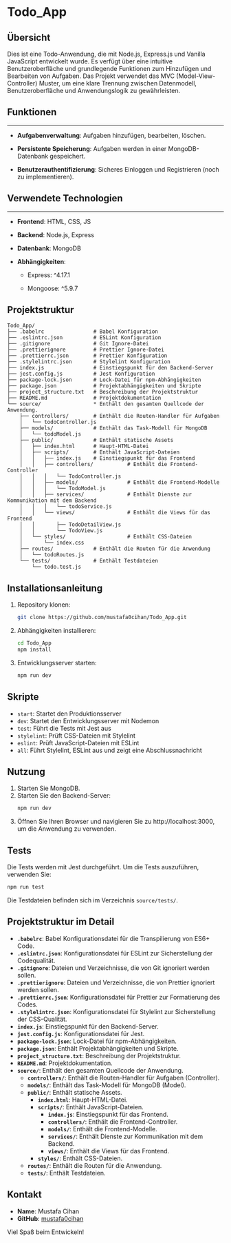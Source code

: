 
# Todo_App

## Übersicht

Dies ist eine Todo-Anwendung, die mit Node.js, Express.js und Vanilla JavaScript entwickelt wurde. Es verfügt über eine intuitive Benutzeroberfläche und grundlegende Funktionen zum Hinzufügen und Bearbeiten von Aufgaben. Das Projekt verwendet das MVC (Model-View-Controller) Muster, um eine klare Trennung zwischen Datenmodell, Benutzeroberfläche und Anwendungslogik zu gewährleisten.

## Funktionen
----------

*   **Aufgabenverwaltung**: Aufgaben hinzufügen, bearbeiten, löschen.
    
*   **Persistente Speicherung**: Aufgaben werden in einer MongoDB-Datenbank gespeichert.
    
*   **Benutzerauthentifizierung**: Sicheres Einloggen und Registrieren (noch zu implementieren).

## Verwendete Technologien
-----------------------
*   **Frontend**: HTML, CSS, JS

*   **Backend**: Node.js, Express
    
*   **Datenbank**: MongoDB
    
*   **Abhängigkeiten**:
    
    *   Express: ^4.17.1
        
    *   Mongoose: ^5.9.7


## Projektstruktur

```
Todo_App/
├── .babelrc                # Babel Konfiguration
├── .eslintrc.json          # ESLint Konfiguration
├── .gitignore              # Git Ignore-Datei
├── .prettierignore         # Prettier Ignore-Datei
├── .prettierrc.json        # Prettier Konfiguration
├── .stylelintrc.json       # Stylelint Konfiguration
├── index.js                # Einstiegspunkt für den Backend-Server
├── jest.config.js          # Jest Konfiguration
├── package-lock.json       # Lock-Datei für npm-Abhängigkeiten
├── package.json            # Projektabhängigkeiten und Skripte
├── project_structure.txt   # Beschreibung der Projektstruktur
├── README.md               # Projektdokumentation
└── source/                 * Enthält den gesamten Quellcode der Anwendung.
    ├── controllers/        # Enthält die Routen-Handler für Aufgaben
    │   └── todoController.js
    ├── models/             # Enthält das Task-Modell für MongoDB
    │   └── todoModel.js    
    ├── public/             # Enthält statische Assets
    │   ├── index.html      # Haupt-HTML-Datei
    │   ├── scripts/        # Enthält JavaScript-Dateien
    │   │   ├── index.js    # Einstiegspunkt für das Frontend
    │   │   ├── controllers/           # Enthält die Frontend-Controller
    │   │   │   └── TodoController.js  
    │   │   ├── models/                # Enthält die Frontend-Modelle
    │   │   │   └── TodoModel.js       
    │   │   ├── services/              # Enthält Dienste zur Kommunikation mit dem Backend
    │   │   │   └── todoService.js     
    │   │   └── views/                 # Enthält die Views für das Frontend
    │   │       ├── TodoDetailView.js  
    │   │       └── TodoView.js        
    │   └── styles/                    # Enthält CSS-Dateien
    │       └── index.css              
    ├── routes/             # Enthält die Routen für die Anwendung  
    │   └── todoRoutes.js   
    └── tests/              # Enthält Testdateien
        └── todo.test.js    
```
## Installationsanleitung

1. Repository klonen:
    ```bash
    git clone https://github.com/mustafa0cihan/Todo_App.git
    ```

2. Abhängigkeiten installieren:
    ```bash
    cd Todo_App
    npm install
    ```

3. Entwicklungsserver starten:
    ```bash
    npm run dev
    ```

## Skripte

- `start`: Startet den Produktionsserver
- `dev`: Startet den Entwicklungsserver mit Nodemon
- `test`: Führt die Tests mit Jest aus
- `stylelint`: Prüft CSS-Dateien mit Stylelint
- `eslint`: Prüft JavaScript-Dateien mit ESLint
- `all`: Führt Stylelint, ESLint aus und zeigt eine Abschlussnachricht

## Nutzung

1.  Starten Sie MongoDB.
2.  Starten Sie den Backend-Server:
    ```bash
    npm run dev
    ```
3.  Öffnen Sie Ihren Browser und navigieren Sie zu http://localhost:3000, um die Anwendung zu verwenden.

## Tests

Die Tests werden mit Jest durchgeführt. Um die Tests auszuführen, verwenden Sie:

```bash
npm run test
```

Die Testdateien befinden sich im Verzeichnis `source/tests/`.

## Projektstruktur im Detail

- **`.babelrc`**: Babel Konfigurationsdatei für die Transpilierung von ES6+ Code.
- **`.eslintrc.json`**: Konfigurationsdatei für ESLint zur Sicherstellung der Codequalität.
- **`.gitignore`**: Dateien und Verzeichnisse, die von Git ignoriert werden sollen.
- **`.prettierignore`**: Dateien und Verzeichnisse, die von Prettier ignoriert werden sollen.
- **`.prettierrc.json`**: Konfigurationsdatei für Prettier zur Formatierung des Codes.
- **`.stylelintrc.json`**: Konfigurationsdatei für Stylelint zur Sicherstellung der CSS-Qualität.
- **`index.js`**: Einstiegspunkt für den Backend-Server.
- **`jest.config.js`**: Konfigurationsdatei für Jest.
- **`package-lock.json`**: Lock-Datei für npm-Abhängigkeiten.
- **`package.json`**: Enthält Projektabhängigkeiten und Skripte.
- **`project_structure.txt`**: Beschreibung der Projektstruktur.
- **`README.md`**: Projektdokumentation.
- **`source/`**: Enthält den gesamten Quellcode der Anwendung.
    - **`controllers/`**: Enthält die Routen-Handler für Aufgaben (Controller).
    - **`models/`**: Enthält das Task-Modell für MongoDB (Model).
    - **`public/`**: Enthält statische Assets.
        - **`index.html`**: Haupt-HTML-Datei.
        - **`scripts/`**: Enthält JavaScript-Dateien.
            - **`index.js`**: Einstiegspunkt für das Frontend.
            - **`controllers/`**: Enthält die Frontend-Controller.
            - **`models/`**: Enthält die Frontend-Modelle.
            - **`services/`**: Enthält Dienste zur Kommunikation mit dem Backend.
            - **`views/`**: Enthält die Views für das Frontend.
        - **`styles/`**: Enthält CSS-Dateien.
    - **`routes/`**: Enthält die Routen für die Anwendung.
    - **`tests/`**: Enthält Testdateien.

## Kontakt

- **Name**: Mustafa Cihan
- **GitHub**: [mustafa0cihan](https://github.com/mustafa0cihan)

Viel Spaß beim Entwickeln!
